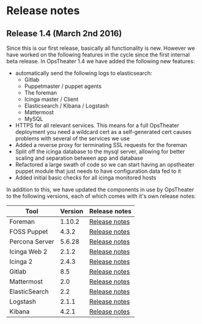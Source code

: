 # Release notes

## Release 1.4 (March 2nd 2016)

Since this is our first release, basically all functionality is new. However we have worked on the following features in the cycle since the first internal beta release. In OpsTheater 1.4 we have added the following new features:

* automatically send the following logs to elasticsearch:
  * Gitlab
  * Puppetmaster / puppet agents
  * The foreman
  * Icinga master / Client
  * Elasticsearch / Kibana / Logstash
  * Mattermost
  * MySQL
* HTTPS for all relevant services. This means for a full OpsTheater deployment you need a wildcard cert as a self-generated cert causes problems with several of the services we use
* Added a reverse proxy for terminating SSL requests for the foreman
* Split off the icinga database to the mysql server, allowing for better scaling and separation between app and database
* Refactored a large swath of code so we can start having an opstheater puppet module that just needs to have configuration data fed to it
* Added initial basic checks for all icinga monitored hosts


In addition to this, we have updated the components in use by OpsTheater to the following versions, each of which comes with it's own release notes:

| Tool | Version | Release notes |
|--- | --- | --- | 
| Foreman | 1.10.2 | [Release notes](http://theforeman.org/manuals/1.10/index.html#Releasenotesfor1.10.2) |
| FOSS Puppet | 4.3.2 | [Release notes](https://docs.puppetlabs.com/puppet/4.3/reference/release_notes.html#puppet-432) |
| Percona Server | 5.6.28 | [Release notes](https://www.percona.com/doc/percona-server/5.6/release-notes/Percona-Server-5.6.28-76.1.html#module-5.6.28-76.1) |
| Icinga Web 2 | 2.1.2 | [Release notes](https://github.com/Icinga/icingaweb2/blob/master/ChangeLog) |
| Icinga 2 | 2.4.3 | [Release notes](http://docs.icinga.org/icinga2/latest/doc/module/icinga2/chapter/about-icinga2#whats-new) |
| Gitlab | 8.5 | [Release notes](https://gitlab.com/gitlab-org/gitlab-ce/blob/master/CHANGELOG) |
| Mattermost | 2.0 | [Release notes](https://github.com/mattermost/platform/releases/tag/v2.0.0) |
| ElasticSearch | 2.2 | [Release notes](https://www.elastic.co/guide/en/elasticsearch/reference/current/release-notes-2.2.0.html) |
| Logstash | 2.1.1 | [Release notes](https://github.com/elastic/logstash/blob/2.1/CHANGELOG.md) |
| Kibana | 4.2.1 | [Release notes](https://www.elastic.co/guide/en/kibana/4.2/releasenotes.html) |
